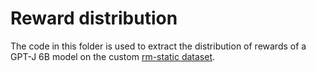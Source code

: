 # Reward distribution

The code in this folder is used to extract the distribution of rewards of a GPT-J 6B model on the custom [rm-static dataset](https://huggingface.co/datasets/Dahoas/rm-static).
